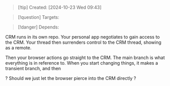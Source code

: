 
>[!tip] Created: [2024-10-23 Wed 09:43]

>[!question] Targets: 

>[!danger] Depends: 

CRM runs in its own repo.
Your personal app negotiates to gain access to the CRM.
Your thread then surrenders control to the CRM thread, showing as a remote.

Then your browser actions go straight to the CRM.
The main branch is what everything is in reference to.
When you start changing things, it makes a transient branch, and then

? Should we just let the browser pierce into the CRM directly ?